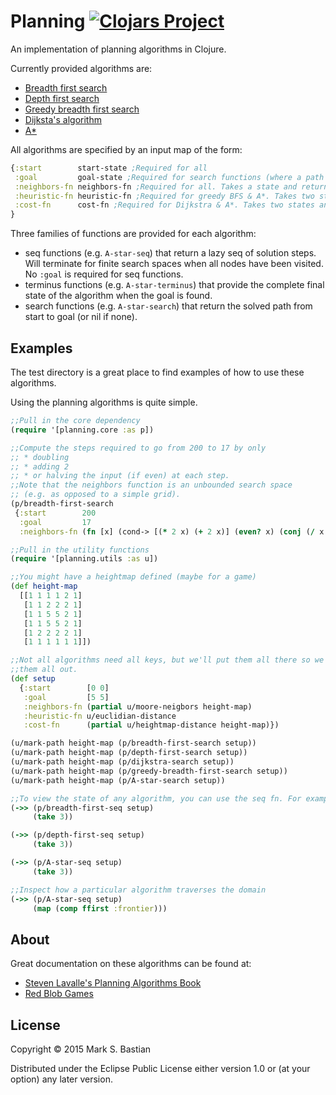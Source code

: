 # Planning [![Clojars Project](https://img.shields.io/clojars/v/markbastian/planning.svg)](https://clojars.org/markbastian/planning)

An implementation of planning algorithms in Clojure.

Currently provided algorithms are:

 * [Breadth first search](https://en.wikipedia.org/wiki/Breadth-first_search)
 * [Depth first search](https://en.wikipedia.org/wiki/Depth-first_search)
 * [Greedy breadth first search](https://en.wikipedia.org/wiki/Best-first_search)
 * [Dijksta's algorithm](https://en.wikipedia.org/wiki/Dijkstra%27s_algorithm)
 * [A*](https://en.wikipedia.org/wiki/A*_search_algorithm)

All algorithms are specified by an input map of the form:
```clojure
{:start        start-state ;Required for all
 :goal         goal-state ;Required for search functions (where a path is provided)
 :neighbors-fn neighbors-fn ;Required for all. Takes a state and returns a sequence of neighboring states immediately reachable by the provided state.
 :heuristic-fn heuristic-fn ;Required for greedy BFS & A*. Takes two states and returns the estimated numeric cost of going from one to the other.
 :cost-fn      cost-fn ;Required for Dijkstra & A*. Takes two states and returns the actual numeric cost of going from one to the other.
}
```

Three families of functions are provided for each algorithm:
 * seq functions (e.g. `A-star-seq`) that return a lazy seq of solution steps. Will terminate for finite search spaces when all nodes have been visited. No `:goal` is required for seq functions.
 * terminus functions (e.g. `A-star-terminus`) that provide the complete final state of the algorithm when the goal is found.
 * search functions (e.g. `A-star-search`) that return the solved path from start to goal (or nil if none).

## Examples
The test directory is a great place to find examples of how to use these algorithms.

Using the planning algorithms is quite simple.

```clojure
;;Pull in the core dependency
(require '[planning.core :as p])

;;Compute the steps required to go from 200 to 17 by only 
;; * doubling
;; * adding 2
;; * or halving the input (if even) at each step.
;;Note that the neighbors function is an unbounded search space 
;; (e.g. as opposed to a simple grid).
(p/breadth-first-search
 {:start        200
  :goal         17
  :neighbors-fn (fn [x] (cond-> [(* 2 x) (+ 2 x)] (even? x) (conj (/ x 2))))})

;;Pull in the utility functions
(require '[planning.utils :as u])

;;You might have a heightmap defined (maybe for a game)
(def height-map
  [[1 1 1 1 2 1]
   [1 1 2 2 2 1]
   [1 1 5 5 2 1]
   [1 1 5 5 2 1]
   [1 2 2 2 2 1]
   [1 1 1 1 1 1]])

;;Not all algorithms need all keys, but we'll put them all there so we can try 
;;them all out.
(def setup
  {:start        [0 0]
   :goal         [5 5]
   :neighbors-fn (partial u/moore-neigbors height-map)
   :heuristic-fn u/euclidian-distance
   :cost-fn      (partial u/heightmap-distance height-map)})

(u/mark-path height-map (p/breadth-first-search setup))
(u/mark-path height-map (p/depth-first-search setup))
(u/mark-path height-map (p/dijkstra-search setup))
(u/mark-path height-map (p/greedy-breadth-first-search setup))
(u/mark-path height-map (p/A-star-search setup))

;;To view the state of any algorithm, you can use the seq fn. For example:
(->> (p/breadth-first-seq setup)
     (take 3))

(->> (p/depth-first-seq setup)
     (take 3))

(->> (p/A-star-seq setup)
     (take 3))

;;Inspect how a particular algorithm traverses the domain
(->> (p/A-star-seq setup)
     (map (comp ffirst :frontier)))
```

## About

Great documentation on these algorithms can be found at:

  * [Steven Lavalle's Planning Algorithms Book](http://planning.cs.uiuc.edu)
  * [Red Blob Games](https://www.redblobgames.com)

## License

Copyright © 2015 Mark S. Bastian

Distributed under the Eclipse Public License either version 1.0 or (at
your option) any later version.
